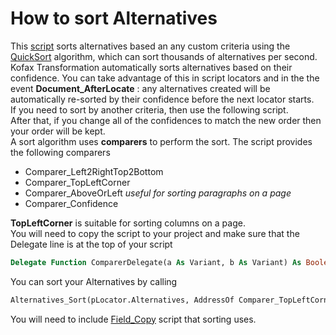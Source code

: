 # How to sort Alternatives
This [script](QuickSort.vb) sorts alternatives based an any custom criteria using the [QuickSort](https://en.wikipedia.org/wiki/Quicksort) algorithm, which can sort thousands of alternatives per second.
Kofax Transformation automatically sorts alternatives based on their confidence. You can take advantage of this in script locators and in the the event **Document_AfterLocate** :
any alternatives created will be automatically re-sorted by their confidence before the next locator starts.   
If you need to sort by another criteria, then use the following script.  
After that, if you change all of the confidences to match the new order then your order will be kept.  
A sort algorithm uses **comparers** to perform the sort. The script provides the following comparers
* Comparer_Left2RightTop2Bottom
* Comparer_TopLeftCorner
* Comparer_AboveOrLeft   *useful for sorting paragraphs on a page*
* Comparer_Confidence

**TopLeftCorner** is suitable for sorting columns on a page.  
You will need to copy the script to your project and make sure that the Delegate line is at the top of your script
```vb
Delegate Function ComparerDelegate(a As Variant, b As Variant) As Boolean ' Delegate definition for sorting comparers
```
You can sort your Alternatives by calling
```vb
Alternatives_Sort(pLocator.Alternatives, AddressOf Comparer_TopLeftCorner)
````

You will need to include [Field_Copy](Field_Copy.vb) script that sorting uses.
